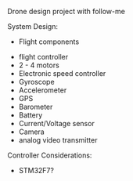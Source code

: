 Drone design project with follow-me 

System Design:  
- Flight components  
 * flight controller  
 * 2 - 4 motors  
 * Electronic speed controller  
 * Gyroscope
 * Accelerometer
 * GPS
 * Barometer
 * Battery  
 * Current/Voltage sensor  
 * Camera  
 * analog video transmitter  


Controller Considerations:  
 * STM32F7?

